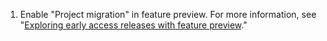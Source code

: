 1. Enable "Project migration" in feature preview. For more information, see "[Exploring early access releases with feature preview](/get-started/using-github/exploring-early-access-releases-with-feature-preview)."
